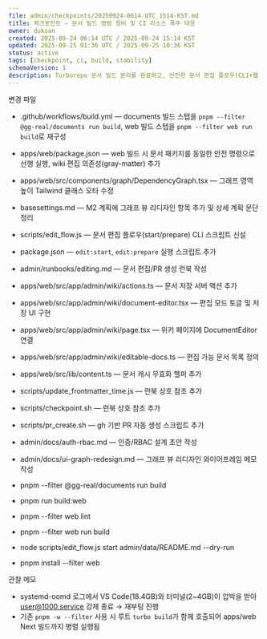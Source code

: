 ```yaml
---
file: admin/checkpoints/20250924-0614-UTC_1514-KST.md
title: 체크포인트 — 문서 빌드 명령 정비 및 CI 리소스 폭주 대응
owner: duksan
created: 2025-09-24 06:14 UTC / 2025-09-24 15:14 KST
updated: 2025-09-25 01:36 UTC / 2025-09-25 10:36 KST
status: active
tags: [checkpoint, ci, build, stability]
schemaVersion: 1
description: Turborepo 문서 빌드 분리를 완료하고, 안전한 문서 편집 플로우(CLI+웹 UI)를 마련했다.
---
```


변경 파일
- .github/workflows/build.yml — documents 빌드 스텝을 `pnpm --filter @gg-real/documents run build`, web 빌드 스텝을 `pnpm --filter web run build`로 재구성
- apps/web/package.json — web 빌드 시 문서 패키지를 동일한 안전 명령으로 선행 실행, wiki 편집 의존성(gray-matter) 추가
- apps/web/src/components/graph/DependencyGraph.tsx — 그래프 영역 높이 Tailwind 클래스 오타 수정
- basesettings.md — M2 계획에 그래프 뷰 리디자인 항목 추가 및 상세 계획 문단 정리
- scripts/edit_flow.js — 문서 편집 플로우(start/prepare) CLI 스크립트 신설
- package.json — `edit:start`, `edit:prepare` 실행 스크립트 추가
- admin/runbooks/editing.md — 문서 편집/PR 생성 런북 작성
- apps/web/src/app/admin/wiki/actions.ts — 문서 저장 서버 액션 추가
- apps/web/src/app/admin/wiki/document-editor.tsx — 편집 모드 토글 및 저장 UI 구현
- apps/web/src/app/admin/wiki/page.tsx — 위키 페이지에 DocumentEditor 연결
- apps/web/src/app/admin/wiki/editable-docs.ts — 편집 가능 문서 목록 정의
- apps/web/src/lib/content.ts — 문서 캐시 무효화 헬퍼 추가
- scripts/update_frontmatter_time.js — 런북 상호 참조 추가
- scripts/checkpoint.sh — 런북 상호 참조 추가
- scripts/pr_create.sh — gh 기반 PR 자동 생성 스크립트 추가
- admin/docs/auth-rbac.md — 인증/RBAC 설계 초안 작성
- admin/docs/ui-graph-redesign.md — 그래프 뷰 리디자인 와이어프레임 메모 작성

- pnpm --filter @gg-real/documents run build
- pnpm run build:web
- pnpm --filter web lint
- pnpm --filter web run build
- node scripts/edit_flow.js start admin/data/README.md --dry-run
- pnpm install --filter web

관찰 메모
- systemd-oomd 로그에서 VS Code(18.4GB)와 터미널(2~4GB)이 압박을 받아 user@1000.service 강제 종료 → 재부팅 진행
- 기존 `pnpm -w --filter` 사용 시 루트 `turbo build`가 함께 호출되어 apps/web Next 빌드까지 병렬 실행됨
